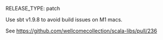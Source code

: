 RELEASE_TYPE: patch

Use sbt v1.9.8 to avoid build issues on M1 macs.

See https://github.com/wellcomecollection/scala-libs/pull/236
